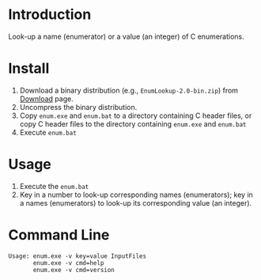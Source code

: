 # Introduction #

Look-up a name (enumerator) or a value (an integer) of C enumerations.


# Install #

1. Download a binary distribution (e.g., `EnumLookup-2.0-bin.zip`) from
   [Download](https://bitbucket.org/YorkJong/awkenumlookup/downloads) page.
2. Uncompress the binary distribution.
3. Copy `enum.exe` and `enum.bat` to a directory containing C header files, or
   copy C header files to the directory containing `enum.exe` and `enum.bat`
4. Execute `enum.bat`


# Usage #

1. Execute the `enum.bat`
2. Key in a number to look-up corresponding names (enumerators);
   key in a names (enumerators) to look-up its corresponding value (an integer).


# Command Line #

```
Usage: enum.exe -v key=value InputFiles
       enum.exe -v cmd=help
       enum.exe -v cmd=version
```
